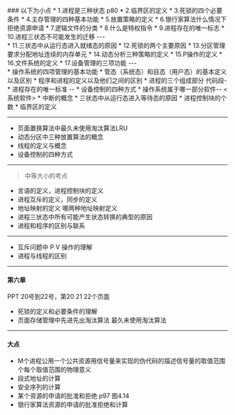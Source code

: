 ﻿<section data-background="#000000">
### 以下为小点
* 1.进程是三种状态  p80
* 2.临界区的定义
* 3.死锁的四个必要条件
* 4.主存管理的四种基本功能
* 5.放置策略的定义 
* 6.银行家算法什么情况下拒绝资源申请
* 7.逻辑文件的分类
* 8.什么是特权指令
* 9.进程存在的唯一标志
* 10.进程三状态不可能发生的迁移
---
<section data-background="2.jpg">
* 11.三状态中从运行态进入就绪态的原因
* 12.死锁的两个主要原因   
* 13.分区管理要求分配地址连续的内存单元
* 14.动态分析三种策略的定义
* 15.P操作的定义
* 16.文件系统的定义
* 17.设备管理的三项功能
---
<section data-background="https://b-ssl.duitang.com/uploads/blog/201306/06/20130606093816_whscP.jpeg">
* 操作系统的四项管理的基本功能
* 管态（系统态）和目态（用户态）的基本定义以及区别
* 程序和进程的定义以及他们之间的区别
*  进程的三个组成部分   代码段-
* 进程存在的唯一标准  --
* 设备控制的四种方式
* 操作系统属于哪一部分软件-- <系统软件>
* 中断的概念
* 三状态中从运行态进入等待态的原因
* 进程控制块的个数
* 临界区的定义

---
* 页面置换算法中最久未使用淘汰算法LRU
* 动态分区中三种放置算法的概念
* 线程的定义与概念
* 设备控制的四种方式
---
>中等大小的考点

* 言语的定义，进程控制块的定义
* 进程互斥的定义，同步的定义
* 地址映射的定义  哪两种地址映射定义
* 进程三状态中所有可能产生状态转换的典型的原因
* 进程和程序的区别与联系
---
* 互斥问题中 P V 操作的理解
* 进程与线程的区别
---

# 第六章
 PPT 20号到22号，第20 21 22个页面
* 死锁的定义和必要条件的理解
* 页面存储管理中先进先出淘汰算法 最久未使用淘汰算法

---
# 大点
* M个进程公用一个公共资源用信号量来实现的伪代码的描述信号量的取值范围个每个取值范围的物理意义
* 段式地址的计算
* 安全序列的计算
* 某个资源的申请的批准和拒绝
p97  图4.14
* 银行家算法资源的申请的批准拒绝和计算